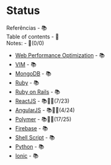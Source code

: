 # Status

Referências - :books:<br>
Table of contents - :pencil:<br>
Notes: - :notebook:(0/0)

- [Web Performance Optimization](source/web-performance-optimization.md) - :books:
- [VIM](source/vim.md) - :books:
- [MongoDB](source/mongo-db.md) - :books:
- [Ruby](source/ruby.md) - :books:
- [Ruby on Rails](source/ruby-on-rails.md) - :books:
- [ReactJS](source/reactjs.md) - :books::pencil::notebook:(7/23)
- [AngularJS](source/angularjs.md) - :books::pencil::notebook:(4/24)
- [Polymer](source/polymer.md) - :books::pencil::notebook:(17/25)
- [Firebase](source/firebase.md) - :books:
- [Shell Script](source/shell-script.md) - :books:
- [Python](source/python.md) - :books:
- [Ionic](source/ionic.md) - :books:
